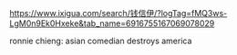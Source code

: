 https://www.ixigua.com/search/钱信伊/?logTag=fMQ3ws-LgM0n9Ek0Hxeke&tab_name=6916755167069078029

ronnie chieng:
asian comedian destroys america
